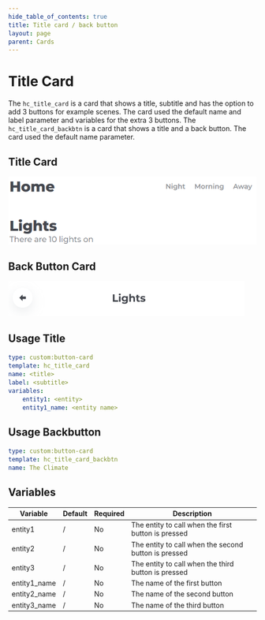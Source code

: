 ```yaml
---
hide_table_of_contents: true
title: Title card / back button
layout: page
parent: Cards
---
```


# Title Card

The `hc_title_card` is a card that shows a title, subtitle and has the option to add 3 buttons for example scenes. The card used the default name and label parameter and variables for the extra 3 buttons.
The `hc_title_card_backbtn` is a card that shows a title and a back button. The card used the default name parameter.

## Title Card
![Title Card Light](../../../assets/images/cards/hc_title_card/titlecard_light.png)

## Back Button Card
![Backbtn Card Light](../../../assets/images/cards/hc_title_card/titlecard_backbtn_light.png)


## Usage Title

```yaml
type: custom:button-card
template: hc_title_card
name: <title>
label: <subtitle>
variables:
    entity1: <entity>
    entity1_name: <entity name>
```

## Usage Backbutton

```yaml
type: custom:button-card
template: hc_title_card_backbtn
name: The Climate
```

## Variables

| Variable | Default | Required | Description|
|----------|---------|----------|------------|
| entity1 | / | No | The entity to call when the first button is pressed |
| entity2 | / | No | The entity to call when the second button is pressed |
| entity3 | / | No | The entity to call when the third button is pressed |
| entity1_name | / | No | The name of the first button |
| entity2_name | / | No | The name of the second button |
| entity3_name | / | No | The name of the third button |